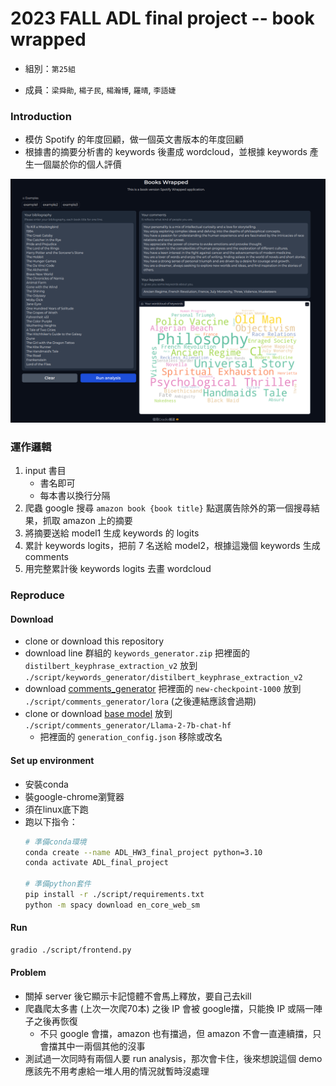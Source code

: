 # 2023 FALL ADL final project -- book wrapped

* 組別：`第25組`

* 成員：`梁舜勛`, `楊子民`, `楊瀚博`, `羅晴`, `李語婕`

### Introduction
* 模仿 Spotify 的年度回顧，做一個英文書版本的年度回顧
* 根據書的摘要分析書的 keywords 後畫成 wordcloud，並根據 keywords 產生一個屬於你的個人評價

![Alt text](./data/demo_result.png)

### 運作邏輯
1. input 書目
   * 書名即可
   * 每本書以換行分隔
2. 爬蟲 google 搜尋 `amazon book {book title}` 點選廣告除外的第一個搜尋結果，抓取 amazon 上的摘要
3. 將摘要送給 model1 生成 keywords 的 logits
4. 累計 keywords logits，把前 7 名送給 model2，根據這幾個 keywords 生成 comments
5. 用完整累計後 keywords logits 去畫 wordcloud

### Reproduce

#### Download 
* clone or download this repository
* download line 群組的 `keywords_generator.zip` 把裡面的 `distilbert_keyphrase_extraction_v2` 放到 `./script/keywords_generator/distilbert_keyphrase_extraction_v2`
* download [comments_generator](https://drive.google.com/drive/folders/1pqQUWoSl-ZVYUvdvOVbTjngeDjYfwqJb?usp=drive_link) 把裡面的 `new-checkpoint-1000` 放到 `./script/comments_generator/lora` (之後連結應該會過期)
* clone or download [base model](https://huggingface.co/NousResearch/Llama-2-7b-chat-hf) 放到 `./script/comments_generator/Llama-2-7b-chat-hf`
  * 把裡面的 `generation_config.json` 移除或改名


#### Set up environment

* 安裝conda
* 裝google-chrome瀏覽器
* 須在linux底下跑
* 跑以下指令：
    ```bash
    # 準備conda環境
    conda create --name ADL_HW3_final_project python=3.10
    conda activate ADL_final_project

    # 準備python套件
    pip install -r ./script/requirements.txt
    python -m spacy download en_core_web_sm
    ```


#### Run
```bash
gradio ./script/frontend.py
```

#### Problem
* 關掉 server 後它顯示卡記憶體不會馬上釋放，要自己去kill
* 爬蟲爬太多書 (上次一次爬70本) 之後 IP 會被 google擋，只能換 IP 或隔一陣子之後再恢復
  * 不只 google 會擋，amazon 也有擋過，但 amazon 不會一直連續擋，只會擋其中一兩個其他的沒事
* 測試過一次同時有兩個人要 run analysis，那次會卡住，後來想說這個 demo 應該先不用考慮給一堆人用的情況就暫時沒處理